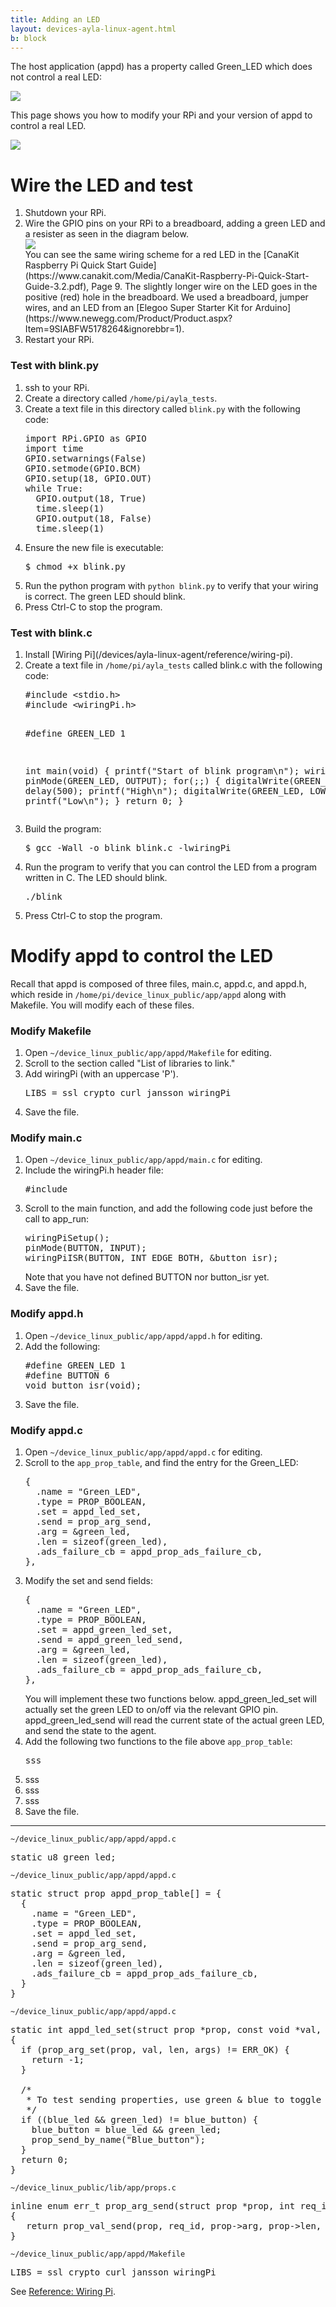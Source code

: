 ```yaml
---
title: Adding an LED
layout: devices-ayla-linux-agent.html
b: block
---
```


The host application (appd) has a property called Green_LED which does not control a real LED:

<div class="row align-items-center">
<div class="col-lg-4 col-md-6 col-sm-12">
<img class="img-fluid" src="../../guide/tests/aura-013.jpg">
</div>
</div>

This page shows you how to modify your RPi and your version of appd to control a real LED.

<div class="row align-items-center hspace">
<div class="col-lg-6 col-md-8 col-sm-12">
<img class="img-fluid" src="rpi-led-iphone.jpg">
</div>
</div>

# Wire the LED and test

<ol>
<li>Shutdown your RPi.</li>
<li>Wire the GPIO pins on your RPi to a breadboard, adding a green LED and a resister as seen in the diagram below.
<div class="row hspace">
<div class="col-lg-6 col-md-8 col-sm-12">
<img class="img-fluid img-border" src="pinout-led.jpg">
</div>
</div>
You can see the same wiring scheme for a red LED in the [CanaKit Raspberry Pi Quick Start Guide](https://www.canakit.com/Media/CanaKit-Raspberry-Pi-Quick-Start-Guide-3.2.pdf), Page 9. The slightly longer wire on the LED goes in the positive (red) hole in the breadboard. We used a breadboard, jumper wires, and an LED from an [Elegoo Super Starter Kit for Arduino](https://www.newegg.com/Product/Product.aspx?Item=9SIABFW5178264&ignorebbr=1).
</li>
<li>Restart your RPi.</li>
</ol>

### Test with blink.py

<ol>
<li>ssh to your RPi.</li>
<li>Create a directory called <code>/home/pi/ayla_tests</code>.</li>
<li>Create a text file in this directory called <code>blink.py</code> with the following code:
<pre>
import RPi.GPIO as GPIO
import time
GPIO.setwarnings(False)
GPIO.setmode(GPIO.BCM)
GPIO.setup(18, GPIO.OUT)
while True:
  GPIO.output(18, True)
  time.sleep(1)
  GPIO.output(18, False)
  time.sleep(1)
</pre>
</li>
<li>Ensure the new file is executable:
<pre>
$ chmod +x blink.py
</pre>
</li>
<li>Run the python program with <code>python blink.py</code> to verify that your wiring is correct. The green LED should blink.</li>
<li>Press Ctrl-C to stop the program.</li>
</ol>

### Test with blink.c

<ol>
<li>Install [Wiring Pi](/devices/ayla-linux-agent/reference/wiring-pi).</li>
<li>Create a text file in <code>/home/pi/ayla_tests</code> called blink.c with the following code:
<pre>
#include &lt;stdio.h&gt;
#include &lt;wiringPi.h&gt;

#define GREEN_LED 1

int main(void)
{
  printf("Start of blink program\n");
  wiringPiSetup();
  pinMode(GREEN_LED, OUTPUT);
  for(;;)
  {
    digitalWrite(GREEN_LED, HIGH);
    delay(500);
    printf("High\n");
    digitalWrite(GREEN_LED,  LOW);
    delay(500);
    printf("Low\n");
  }
  return 0;
}
</pre>
</li>
<li>Build the program:
<pre>
$ gcc -Wall -o blink blink.c -lwiringPi
</pre>
</li>
<li>Run the program to verify that you can control the LED from a program written in C. The LED should blink.
<pre>
./blink
</pre>
</li>
<li>Press Ctrl-C to stop the program.</li>
</ol>

# Modify appd to control the LED

Recall that appd is composed of three files, main.c, appd.c, and appd.h, which reside in <code>/home/pi/device_linux_public/app/appd</code> along with Makefile. You will modify each of these files.

### Modify Makefile

<ol>
<li>Open <code>~/device_linux_public/app/appd/Makefile</code> for editing.</li>
<li>Scroll to the section called "List of libraries to link."</li>
<li>Add wiringPi (with an uppercase 'P').
<pre>
LIBS = ssl crypto curl jansson wiringPi
</pre>
</li>
<li>Save the file.</li>
</ol>

### Modify main.c

<ol>
<li>Open <code>~/device_linux_public/app/appd/main.c</code> for editing.</li>
<li>Include the wiringPi.h header file:
<pre>
#include <wiringPi.h>
</pre>
</li>
<li>Scroll to the main function, and add the following code just before the call to app_run:
<pre>
wiringPiSetup();
pinMode(BUTTON, INPUT);
wiringPiISR(BUTTON, INT_EDGE_BOTH, &button_isr);
</pre>
Note that you have not defined BUTTON nor button_isr yet.
</li>
<li>Save the file.</li>
</ol>

### Modify appd.h

<ol>
<li>Open <code>~/device_linux_public/app/appd/appd.h</code> for editing.</li>
<li>Add the following:
<pre>
#define GREEN_LED 1
#define BUTTON 6
void button_isr(void);
</pre>
</li>
<li>Save the file.</li>
</ol>

### Modify appd.c

<ol>
<li>Open <code>~/device_linux_public/app/appd/appd.c</code> for editing.</li>
<li>Scroll to the <code>app_prop_table</code>, and find the entry for the Green_LED:
<pre>
{
  .name = "Green_LED",
  .type = PROP_BOOLEAN,
  .set = appd_led_set,
  .send = prop_arg_send,
  .arg = &green_led,
  .len = sizeof(green_led),
  .ads_failure_cb = appd_prop_ads_failure_cb,
},
</pre>
</li>
<li>Modify the set and send fields:
<pre>
{
  .name = "Green_LED",
  .type = PROP_BOOLEAN,
  .set = appd_green_led_set,
  .send = appd_green_led_send,
  .arg = &green_led,
  .len = sizeof(green_led),
  .ads_failure_cb = appd_prop_ads_failure_cb,
},
</pre>
You will implement these two functions below. appd_green_led_set will actually set the green LED to on/off via the relevant GPIO pin. appd_green_led_send will read the current state of the actual green LED, and send the state to the agent.
</li>
<li>Add the following two functions to the file above <code>app_prop_table</code>:
<pre>
sss
</pre>
</li>
<li>sss</li>
<li>sss</li>
<li>sss</li>
<li>Save the file.</li>
</ol>


<hr/>

<code>~/device_linux_public/app/appd/appd.c</code>

<pre>
static u8 green_led;
</pre>

<code>~/device_linux_public/app/appd/appd.c</code>

<pre>
static struct prop appd_prop_table[] = {
  {
    .name = "Green_LED",
    .type = PROP_BOOLEAN,
    .set = appd_led_set,
    .send = prop_arg_send,
    .arg = &green_led,
    .len = sizeof(green_led),
    .ads_failure_cb = appd_prop_ads_failure_cb,
  }
}
</pre>

<code>~/device_linux_public/app/appd/appd.c</code>

<pre>
static int appd_led_set(struct prop *prop, const void *val, size_t len, const struct op_args *args)
{
  if (prop_arg_set(prop, val, len, args) != ERR_OK) {
    return -1;
  }

  /*
   * To test sending properties, use green & blue to toggle blue_button.
   */
  if ((blue_led && green_led) != blue_button) {
    blue_button = blue_led && green_led;
    prop_send_by_name("Blue_button");
  }
  return 0;
}
</pre>

<code>~/device_linux_public/lib/app/props.c</code>

<pre>
inline enum err_t prop_arg_send(struct prop *prop, int req_id, const struct op_options *opts)
{
   return prop_val_send(prop, req_id, prop->arg, prop->len, opts);
}
</pre>

<code>~/device_linux_public/app/appd/Makefile</code>

<pre>
LIBS = ssl crypto curl jansson wiringPi
</pre>

See [Reference: Wiring Pi](/devices/ayla-linux-agent/reference/wiring-pi/).
